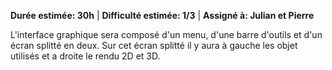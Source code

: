 **Durée estimée: 30h** | **Difficulté estimée: 1/3** | **Assigné à: Julian et Pierre**

L'interface graphique sera composé d'un menu, d'une barre d'outils et d'un écran
splitté en deux. Sur cet écran splitté il y aura à gauche les objet utilisés
et a droite le rendu 2D et 3D.
